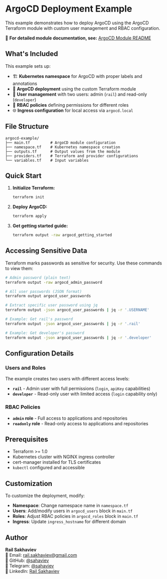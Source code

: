 # ArgoCD Deployment Example

This example demonstrates how to deploy ArgoCD using the ArgoCD Terraform module with custom user management and RBAC configuration.

📖 **For detailed module documentation, see:** [ArgoCD Module README](./modules/argocd/README.md)

## What's Included

This example sets up:

- 🏗️ **Kubernetes namespace** for ArgoCD with proper labels and annotations
- 🚀 **ArgoCD deployment** using the custom Terraform module
- 👥 **User management** with two users: admin (`rail`) and read-only (`developer`)
- 🔐 **RBAC policies** defining permissions for different roles
- 🌐 **Ingress configuration** for local access via `argocd.local`

## File Structure

```
argocd-example/
├── main.tf         # ArgoCD module configuration
├── namespace.tf    # Kubernetes namespace creation
├── outputs.tf      # Output values from the module
├── providers.tf    # Terraform and provider configurations
└── variables.tf    # Input variables
```

## Quick Start

1. **Initialize Terraform:**
   ```bash
   terraform init
   ```

2. **Deploy ArgoCD:**
   ```bash
   terraform apply
   ```

3. **Get getting started guide:**
   ```bash
   terraform output -raw argocd_getting_started
   ```

## Accessing Sensitive Data

Terraform marks passwords as sensitive for security. Use these commands to view them:

```bash
# Admin password (plain text)
terraform output -raw argocd_admin_password

# All user passwords (JSON format)
terraform output argocd_user_passwords

# Extract specific user password using jq
terraform output -json argocd_user_passwords | jq -r '.USERNAME'

# Example: Get rail's password
terraform output -json argocd_user_passwords | jq -r '.rail'

# Example: Get developer's password  
terraform output -json argocd_user_passwords | jq -r '.developer'
```


## Configuration Details

### Users and Roles

The example creates two users with different access levels:

- **`rail`** - Admin user with full permissions (`login`, `apiKey` capabilities)
- **`developer`** - Read-only user with limited access (`login` capability only)

### RBAC Policies

- **`admin` role** - Full access to applications and repositories
- **`readonly` role** - Read-only access to applications and repositories

## Prerequisites

- Terraform >= 1.0
- Kubernetes cluster with NGINX ingress controller
- cert-manager installed for TLS certificates
- `kubectl` configured and accessible

## Customization

To customize the deployment, modify:

- **Namespace**: Change namespace name in `namespace.tf`
- **Users**: Add/modify users in `argocd_users` block in `main.tf`
- **Roles**: Adjust RBAC policies in `argocd_roles` block in `main.tf`
- **Ingress**: Update `ingress_hostname` for different domain

## Author

**Rail Sakhaviev**  
📧 Email: rail.sakhaviev@gmail.com  
🐙 GitHub: [@sahaviev](https://github.com/sahaviev)  
📱 Telegram: [@sahaviev](https://t.me/sahaviev)  
💼 LinkedIn: [Rail Sakhaviev](https://www.linkedin.com/in/rail-sakhaviev/)
